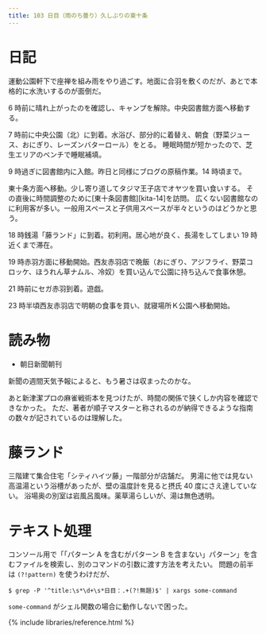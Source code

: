 ```yaml
---
title: 103 日目（雨のち曇り）久しぶりの東十条
---
```


# 日記

運動公園軒下で座禅を組み雨をやり過ごす。地面に合羽を敷くのだが、あとで本格的に水洗いするのが面倒だ。

6 時前に晴れ上がったのを確認し、キャンプを解除。中央図書館方面へ移動する。

7 時前に中央公園（北）に到着。水浴び、部分的に着替え、朝食（野菜ジュース、おにぎり、レーズンバターロール）をとる。
睡眠時間が短かったので、芝生エリアのベンチで睡眠補填。

9 時過ぎに図書館内に入館。昨日と同様にブログの原稿作業。14 時頃まで。

東十条方面へ移動。少し寄り道してタジマ王子店でオヤツを買い食いする。
その直後に時間調整のために[東十条図書館][kita-14]を訪問。
広くない図書館なのに利用客が多い。一般用スペースと子供用スペースが半々というのはどうかと思う。

18 時銭湯「藤ランド」に到着。初利用。居心地が良く、長湯をしてしまい 19 時近くまで滞在。

19 時赤羽方面に移動開始。西友赤羽店で晩飯（おにぎり、アジフライ、野菜コロッケ、ほうれん草ナムル、冷奴）を買い込んで公園に持ち込んで食事休憩。

21 時前にセガ赤羽到着。遊戯。

23 時半頃西友赤羽店で明朝の食事を買い、就寝場所Ｋ公園へ移動開始。

# 読み物

* 朝日新聞朝刊

新聞の週間天気予報によると、もう暑さは収まったのかな。

あと新津潔プロの麻雀戦術本を見つけたが、時間の関係で狭くしか内容を確認できなかった。
ただ、著者が順子マスターと称されるのが納得できるような指南の数々が記されているのは理解した。

# 藤ランド

三階建て集合住宅「シティハイツ藤」一階部分が店舗だ。
男湯に他では見ない高温湯という浴槽があったが、壁の温度計を見ると摂氏 40 度にさえ達していない。
浴場奥の別室は岩風呂風味。薬草湯らしいが、湯は無色透明。

# テキスト処理

コンソール用で「「パターン A を含むがパターン B を含まない」パターン」を含むファイルを検索し、別のコマンドの引数に渡す方法を考えたい。
問題の前半は `(?!pattern)` を使うわけだが、

```shell
$ grep -P '^title:\s*\d+\s*日目：.+(?!無題)$' | xargs some-command
```

`some-command` がシェル関数の場合に動作しないで困った。

{% include libraries/reference.html %}
